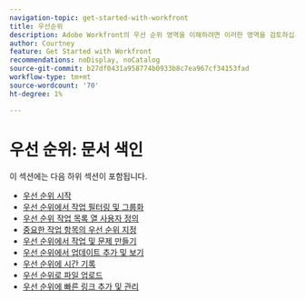 ```yaml
---
navigation-topic: get-started-with-workfront
title: 우선순위
description: Adobe Workfront의 우선 순위 영역을 이해하려면 이러한 영역을 검토하십시오.
author: Courtney
feature: Get Started with Workfront
recommendations: noDisplay, noCatalog
source-git-commit: b27df0431a958774b0933b8c7ea967cf34153fad
workflow-type: tm+mt
source-wordcount: '70'
ht-degree: 1%

---
```


# 우선 순위: 문서 색인

이 섹션에는 다음 하위 섹션이 포함됩니다.

* [우선 순위 시작](/help/quicksilver/workfront-basics/priorities/get-started-with-priorities.md)
* [우선 순위에서 작업 필터링 및 그룹화](/help/quicksilver/workfront-basics/priorities/filter-group-work-priorities.md)
* [우선 순위 작업 목록 열 사용자 정의](/help/quicksilver/workfront-basics/priorities/customize-worklist-columns.md)
* [중요한 작업 항목의 우선 순위 지정](/help/quicksilver/workfront-basics/priorities/prioritize-work-items.md)
* [우선 순위에서 작업 및 문제 만들기](/help/quicksilver/workfront-basics/priorities/create-task-issue-priorities.md)
* [우선 순위에서 업데이트 추가 및 보기](/help/quicksilver/workfront-basics/priorities/add-view-updates-priorities.md)
* [우선 순위에 시간 기록](/help/quicksilver/workfront-basics/priorities/log-time-priorities.md)
* [우선 순위로 파일 업로드](/help/quicksilver/workfront-basics/priorities/upload-files-in-priorities.md)
* [우선 순위에 빠른 링크 추가 및 관리](/help/quicksilver/workfront-basics/priorities/quick-links-priorities.md)

<!--customize work list and create tasks and issues not in get started article -->